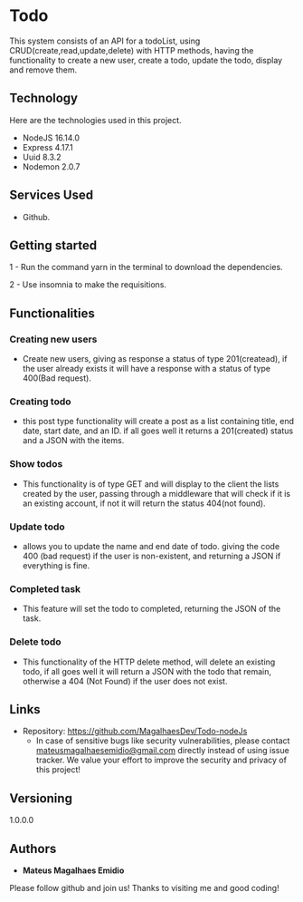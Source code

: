 # Todo
This system consists of an API for a todoList, using CRUD(create,read,update,delete) with HTTP methods, having the functionality to create a new user, create a todo, update the todo, display and remove them.


## Technology 

Here are the technologies used in this project.

* NodeJS 16.14.0
* Express 4.17.1
* Uuid 8.3.2
* Nodemon 2.0.7

## Services Used

* Github.

## Getting started
 
1 - Run the command yarn in the terminal to download the dependencies.

2 - Use insomnia to make the requisitions.

## Functionalities

### Creating new users

* Create new users, giving as response a status of type 201(createad), if the user already exists it will have a response with a status of type 400(Bad request).

### Creating todo

* this post type functionality will create a post as a list containing title, end date, start date, and an ID. if all goes well it returns a 201(created) status and a JSON with the items.

### Show todos

* This functionality is of type GET and will display to the client the lists created by the user, passing through a middleware that will check if it is an existing account, if not it will return the status 404(not found).

### Update todo

* allows you to update the name and end date of todo. giving the code 400 (bad request) if the user is non-existent, and returning a JSON if everything is fine.

### Completed task

* This feature will set the todo to completed, returning the JSON of the task.

### Delete todo 

* This functionality of the HTTP delete method, will delete an existing todo, if all goes well it will return a JSON with the todo that remain, otherwise a 404 (Not Found) if the user does not exist.

## Links
  - Repository: https://github.com/MagalhaesDev/Todo-nodeJs
    - In case of sensitive bugs like security vulnerabilities, please contact
      mateusmagalhaesemidio@gmail.com directly instead of using issue tracker. We value your effort
      to improve the security and privacy of this project!

  ## Versioning

  1.0.0.0


  ## Authors

  * **Mateus Magalhaes Emidio** 

  Please follow github and join us!
  Thanks to visiting me and good coding!
